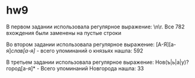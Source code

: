 # hw9
В первом задании использовала регулярное выражение: \n\r. Все 782 вхождения были заменены на пустые строки

Во втором задании использовала регулярное выражение: [А-Я][а-я]*слав[а-я]* - всего упоминаний о князьях нашла: 592

В третьем задании использовала регулярное выражение: Нов(ъ|ь|а|у)?город[а-я]* - Всего упоминаний Новгорода нашла: 33
